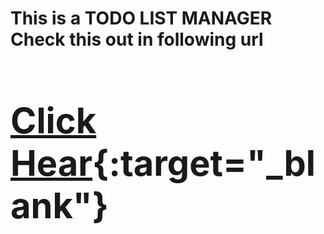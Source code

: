# This is a TODO LIST MANAGER <br> Check this out in following url<br><a target="_blank" href='http://54.202.251.80/'><h1>[Click Hear](http://54.202.251.80/){:target="_blank"} </h1></a>
